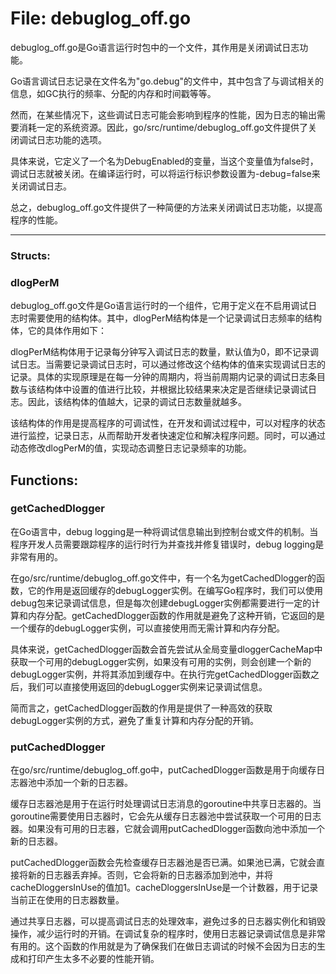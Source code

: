 # File: debuglog_off.go

debuglog_off.go是Go语言运行时包中的一个文件，其作用是关闭调试日志功能。

Go语言调试日志记录在文件名为"go.debug"的文件中，其中包含了与调试相关的信息，如GC执行的频率、分配的内存和时间戳等等。

然而，在某些情况下，这些调试日志可能会影响到程序的性能，因为日志的输出需要消耗一定的系统资源。因此，go/src/runtime/debuglog_off.go文件提供了关闭调试日志功能的选项。

具体来说，它定义了一个名为DebugEnabled的变量，当这个变量值为false时，调试日志就被关闭。在编译运行时，可以将运行标识参数设置为-debug=false来关闭调试日志。

总之，debuglog_off.go文件提供了一种简便的方法来关闭调试日志功能，以提高程序的性能。




---

### Structs:

### dlogPerM

debuglog_off.go文件是Go语言运行时的一个组件，它用于定义在不启用调试日志时需要使用的结构体。其中，dlogPerM结构体是一个记录调试日志频率的结构体，它的具体作用如下：

dlogPerM结构体用于记录每分钟写入调试日志的数量，默认值为0，即不记录调试日志。当需要记录调试日志时，可以通过修改这个结构体的值来实现调试日志的记录。具体的实现原理是在每一分钟的周期内，将当前周期内记录的调试日志条目数与该结构体中设置的值进行比较，并根据比较结果来决定是否继续记录调试日志。因此，该结构体的值越大，记录的调试日志数量就越多。

该结构体的作用是提高程序的可调试性，在开发和调试过程中，可以对程序的状态进行监控，记录日志，从而帮助开发者快速定位和解决程序问题。同时，可以通过动态修改dlogPerM的值，实现动态调整日志记录频率的功能。



## Functions:

### getCachedDlogger

在Go语言中，debug logging是一种将调试信息输出到控制台或文件的机制。当程序开发人员需要跟踪程序的运行时行为并查找并修复错误时，debug logging是非常有用的。

在go/src/runtime/debuglog_off.go文件中，有一个名为getCachedDlogger的函数，它的作用是返回缓存的debugLogger实例。在编写Go程序时，我们可以使用debug包来记录调试信息，但是每次创建debugLogger实例都需要进行一定的计算和内存分配。getCachedDlogger函数的作用就是避免了这种开销，它返回的是一个缓存的debugLogger实例，可以直接使用而无需计算和内存分配。

具体来说，getCachedDlogger函数会首先尝试从全局变量dloggerCacheMap中获取一个可用的debugLogger实例，如果没有可用的实例，则会创建一个新的debugLogger实例，并将其添加到缓存中。在执行完getCachedDlogger函数之后，我们可以直接使用返回的debugLogger实例来记录调试信息。

简而言之，getCachedDlogger函数的作用是提供了一种高效的获取debugLogger实例的方式，避免了重复计算和内存分配的开销。



### putCachedDlogger

在go/src/runtime/debuglog_off.go中，putCachedDlogger函数是用于向缓存日志器池中添加一个新的日志器。

缓存日志器池是用于在运行时处理调试日志消息的goroutine中共享日志器的。当goroutine需要使用日志器时，它会先从缓存日志器池中尝试获取一个可用的日志器。如果没有可用的日志器，它就会调用putCachedDlogger函数向池中添加一个新的日志器。

putCachedDlogger函数会先检查缓存日志器池是否已满。如果池已满，它就会直接将新的日志器丢弃掉。否则，它会将新的日志器添加到池中，并将cacheDloggersInUse的值加1。cacheDloggersInUse是一个计数器，用于记录当前正在使用的日志器数量。

通过共享日志器，可以提高调试日志的处理效率，避免过多的日志器实例化和销毁操作，减少运行时的开销。在调试复杂的程序时，使用日志器记录调试信息是非常有用的。这个函数的作用就是为了确保我们在做日志调试的时候不会因为日志的生成和打印产生太多不必要的性能开销。



